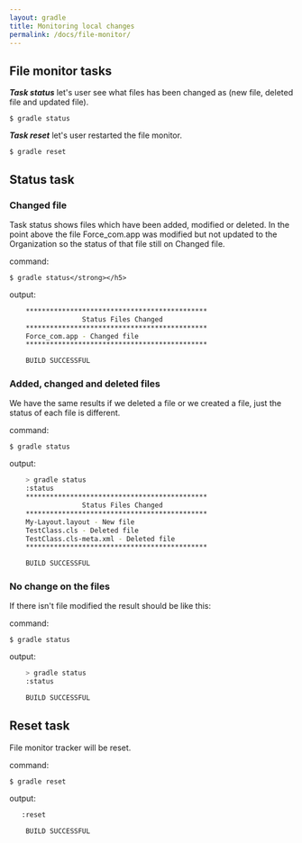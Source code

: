 ```yaml
---
layout: gradle
title: Monitoring local changes
permalink: /docs/file-monitor/
---
```

## File monitor tasks
***Task status*** let's user see what files has been changed as (new file, deleted file and updated file).

	$ gradle status

***Task reset*** let's user restarted the file monitor.

	$ gradle reset

## Status task
### Changed file
Task status shows files which have been added, modified or deleted. In the point above the file Force_com.app was modified but not updated to the Organization so the status of that file still on Changed file.

command:

	$ gradle status</strong></h5>

output:

```bash
    *********************************************
                  Status Files Changed
    *********************************************
    Force_com.app - Changed file
    *********************************************

    BUILD SUCCESSFUL
```

### Added, changed and deleted files
We have the same results if we deleted a file or we created a file, just the status of each file is different.

command:

	$ gradle status

output:

```bash
    > gradle status
    :status
    *********************************************
                  Status Files Changed
    *********************************************
    My-Layout.layout - New file
    TestClass.cls - Deleted file
    TestClass.cls-meta.xml - Deleted file
    *********************************************

    BUILD SUCCESSFUL
```

### No change on the files
If there isn't file modified the result should be like this:

command:

	$ gradle status

output:

```bash
    > gradle status
    :status

    BUILD SUCCESSFUL
```

## Reset task
File monitor tracker will be reset.

command:

	$ gradle reset

output:

```bash
   :reset

    BUILD SUCCESSFUL
```
